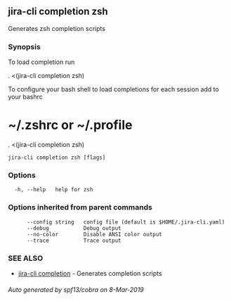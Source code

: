 ## jira-cli completion zsh

Generates zsh completion scripts

### Synopsis

To load completion run

. <(jira-cli completion zsh)

To configure your bash shell to load completions for each session add to your bashrc

# ~/.zshrc or ~/.profile
. <(jira-cli completion zsh)


```
jira-cli completion zsh [flags]
```

### Options

```
  -h, --help   help for zsh
```

### Options inherited from parent commands

```
      --config string   config file (default is $HOME/.jira-cli.yaml)
      --debug           Debug output
      --no-color        Disable ANSI color output
      --trace           Trace output
```

### SEE ALSO

* [jira-cli completion](jira-cli_completion.md)	 - Generates completion scripts

###### Auto generated by spf13/cobra on 8-Mar-2019
